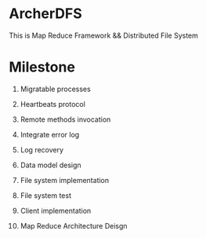 ArcherDFS
=========

This is Map Reduce Framework &amp;&amp; Distributed File System


Milestone
=========
1. Migratable processes

2. Heartbeats protocol

3. Remote methods invocation

4. Integrate error log

5. Log recovery

6. Data model design 

7. File system implementation

8. File system test

9. Client implementation

10. Map Reduce Architecture Deisgn
